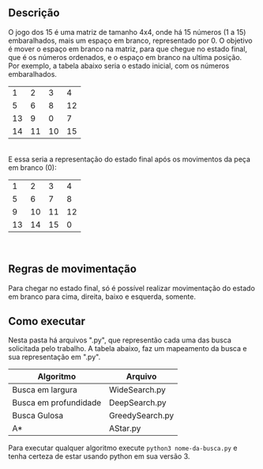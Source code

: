 ## Descrição

O jogo dos 15 é uma matriz de tamanho 4x4, onde há 15 números (1 a 15) embaralhados, mais um espaço em branco, representado por 0. O objetivo é mover o espaço em branco na matriz, para que chegue no estado final, que é os números ordenados, e o espaço em branco na ultima posição.
<br/>
Por exemplo, a tabela abaixo seria o estado inicial, com os números embaralhados.
<br/>

|   |   |   |   |
|---|---|---|---|
| 1 | 2 | 3 |4 |
| 5 | 6 | 8 |12 |
| 13 | 9 | 0 |7 |
| 14 | 11 | 10 |15 |

<br/>
E essa seria a representação do estado final após os movimentos da peça em branco (0):
<br/>

|   |   |   |   |
|---|---|---|---|
| 1 | 2 | 3 |4  |
| 5 | 6 | 7 |8  |
| 9 | 10 | 11 |12 |
| 13 | 14 | 15 |0 |

<br/>

## Regras de movimentação
Para chegar no estado final, só é possível realizar movimentação do estado em branco para cima, direita, baixo e esquerda, somente.

## Como executar

Nesta pasta há arquivos ".py", que representão cada uma das busca solicitada pelo trabalho. A tabela abaixo, faz um mapeamento da busca e sua representação em ".py".


| Algoritmo             | Arquivo         |
| --------------------- | --------------- |
| Busca em largura      | WideSearch.py   |
| Busca em profundidade | DeepSearch.py   |
| Busca Gulosa          | GreedySearch.py |
| A\*                   | AStar.py        |


Para executar qualquer algoritmo execute `python3 nome-da-busca.py` e tenha certeza de estar usando python em sua versão 3.

